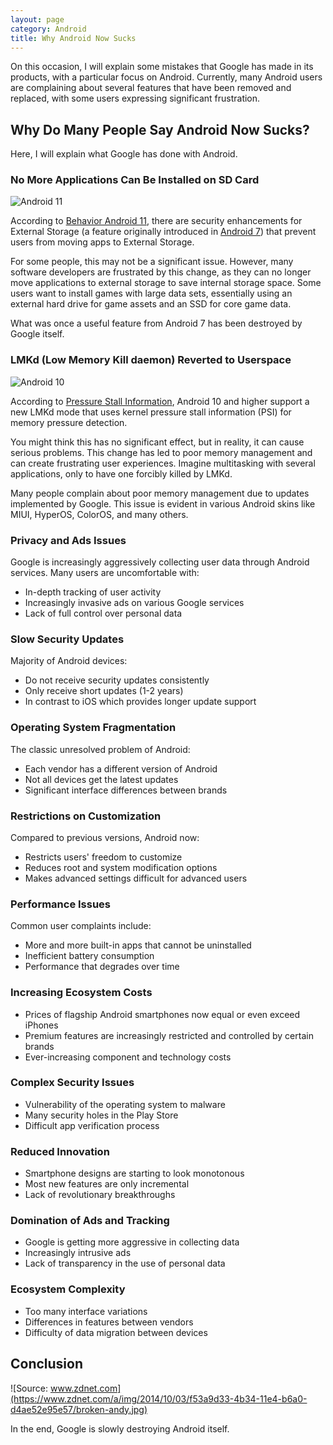 ```yaml
---
layout: page
category: Android
title: Why Android Now Sucks
---
```


On this occasion, I will explain some mistakes that Google has made in its products, with a particular focus on Android. Currently, many Android users are complaining about several features that have been removed and replaced, with some users expressing significant frustration.

## Why Do Many People Say Android Now Sucks?
Here, I will explain what Google has done with Android.

### No More Applications Can Be Installed on SD Card
![Android 11](https://developer.android.com/static/images/about/versions/11/android11_black.png)

According to [Behavior Android 11](https://developer.android.com/about/versions/11/privacy/storage#app-specific-external), there are security enhancements for External Storage (a feature originally introduced in [Android 7](https://developer.android.com/about/versions/nougat/android-7.0#scoped_directory_access)) that prevent users from moving apps to External Storage.

For some people, this may not be a significant issue. However, many software developers are frustrated by this change, as they can no longer move applications to external storage to save internal storage space. Some users want to install games with large data sets, essentially using an external hard drive for game assets and an SSD for core game data.

What was once a useful feature from Android 7 has been destroyed by Google itself.

### LMKd (Low Memory Kill daemon) Reverted to Userspace
![Android 10](https://developer.android.com/static/images/about/versions/10/android10_black.png)

According to [Pressure Stall Information](https://source.android.com/docs/core/perf/lmkd#pressure-stall-information), Android 10 and higher support a new LMKd mode that uses kernel pressure stall information (PSI) for memory pressure detection.

You might think this has no significant effect, but in reality, it can cause serious problems. This change has led to poor memory management and can create frustrating user experiences. Imagine multitasking with several applications, only to have one forcibly killed by LMKd.

Many people complain about poor memory management due to updates implemented by Google. This issue is evident in various Android skins like MIUI, HyperOS, ColorOS, and many others.

### Privacy and Ads Issues
Google is increasingly aggressively collecting user data through Android services. Many users are uncomfortable with:
- In-depth tracking of user activity
- Increasingly invasive ads on various Google services
- Lack of full control over personal data

### Slow Security Updates
Majority of Android devices:
- Do not receive security updates consistently
- Only receive short updates (1-2 years)
- In contrast to iOS which provides longer update support

### Operating System Fragmentation
The classic unresolved problem of Android:
- Each vendor has a different version of Android
- Not all devices get the latest updates
- Significant interface differences between brands

### Restrictions on Customization
Compared to previous versions, Android now:
- Restricts users' freedom to customize
- Reduces root and system modification options
- Makes advanced settings difficult for advanced users

### Performance Issues
Common user complaints include:
- More and more built-in apps that cannot be uninstalled
- Inefficient battery consumption
- Performance that degrades over time

### Increasing Ecosystem Costs
- Prices of flagship Android smartphones now equal or even exceed iPhones
- Premium features are increasingly restricted and controlled by certain brands
- Ever-increasing component and technology costs

### Complex Security Issues
- Vulnerability of the operating system to malware
- Many security holes in the Play Store
- Difficult app verification process

### Reduced Innovation
- Smartphone designs are starting to look monotonous
- Most new features are only incremental
- Lack of revolutionary breakthroughs

### Domination of Ads and Tracking
- Google is getting more aggressive in collecting data
- Increasingly intrusive ads
- Lack of transparency in the use of personal data

### Ecosystem Complexity
- Too many interface variations
- Differences in features between vendors
- Difficulty of data migration between devices


## Conclusion
![Source: www.zdnet.com](https://www.zdnet.com/a/img/2014/10/03/f53a9d33-4b34-11e4-b6a0-d4ae52e95e57/broken-andy.jpg)

In the end, Google is slowly destroying Android itself.
